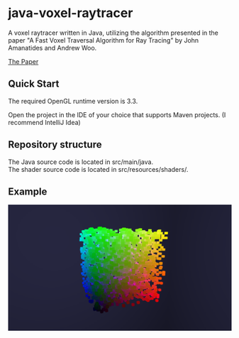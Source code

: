 # java-voxel-raytracer

A voxel raytracer written in Java, utilizing the algorithm presented in the paper 
"A Fast Voxel Traversal Algorithm for Ray Tracing" by John Amanatides and Andrew Woo. 

[The Paper](http://www.cse.yorku.ca/~amana/research/grid.pdf)

## Quick Start

The required OpenGL runtime version is 3.3.

Open the project in the IDE of your choice that supports Maven projects. (I recommend IntelliJ Idea)

## Repository structure

The Java source code is located in src/main/java. <br>
The shader source code is located in src/resources/shaders/. <br>

## Example
![grid-32x32](screenshots/grid-32x32x32.png)